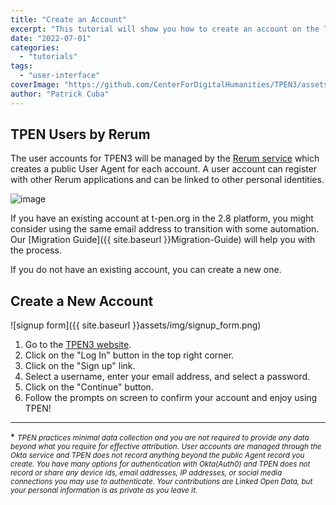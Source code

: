 ```yaml
---
title: "Create an Account"
excerpt: "This tutorial will show you how to create an account on the TPEN3 platform"
date: "2022-07-01"
categories: 
  - "tutorials"
tags:
  - "user-interface"
coverImage: "https://github.com/CenterForDigitalHumanities/TPEN3/assets/1119165/f0347edf-4274-419d-8be4-47377719312f"
author: "Patrick Cuba"
---
```


## TPEN Users by Rerum

The user accounts for TPEN3 will be managed by the [Rerum service](rerum.io) which creates a public User Agent 
for each account.  A user account can register with other Rerum applications and can be linked to other personal identities.

![image](https://github.com/CenterForDigitalHumanities/TPEN3/assets/1119165/49463b62-c607-44d8-bcdc-54a8ed589276)

If you have an existing account at t-pen.org in the 2.8 platform, you might consider using the same email address 
to transition with some automation. Our [Migration Guide]({{ site.baseurl }}Migration-Guide) 
will help you with the process.

If you do not have an existing account, you can create a new one.

## Create a New Account

![signup form]({{ site.baseurl }}assets/img/signup_form.png)

1. Go to the [TPEN3 website](https://t-pen.org/).
2. Click on the "Log In" button in the top right corner.
3. Click on the "Sign up" link.
4. Select a username, enter your email address, and select a password.
5. Click on the "Continue" button.
6. Follow the prompts on screen to confirm your account and enjoy using TPEN!

<hr>

\* *<small>TPEN practices minimal data collection and you are not required to provide any data beyond what you require for 
effective attribution. User accounts are managed through the Okta service and TPEN does not record anything 
beyond the public Agent record you create. 
You have many options for authentication with Okta(Auth0) and TPEN does not record or share any device ids, 
email addresses, IP addresses, or social media connections you may use to authenticate.
Your contributions are Linked Open Data, but your personal information 
is as private as you leave it.</small>*
